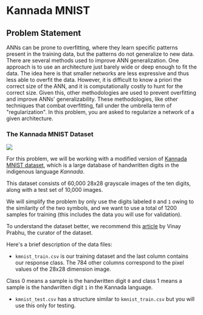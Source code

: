 # Kannada MNIST

## Problem Statement

ANNs can be prone to overfitting, where they learn specific patterns present in the training data, but the patterns do not generalize to new data.
There are several methods used to improve ANN generalization. 
One approach is to use an architecture just barely wide or deep enough to fit the data. The idea here is that smaller networks are less expressive and thus less able to overfit the data.
However, it is difficult to know a priori the correct size of the ANN, and it is computationally costly to hunt for the correct size. Given this, other methodologies are used to prevent overfitting and improve ANNs' generalizability. These methodologies, like other techniques that combat overfitting, fall under the umbrella term of "regularization".
In this problem, you are asked to regularize a network of a given architecture.

### The Kannada MNIST Dataset

![](https://www.googleapis.com/download/storage/v1/b/kaggle-user-content/o/inbox%2F3630446%2F1e01bcc28b5ccb7ad38a4ffefb13cde0%2Fwondu.png?generation=1603204077179447&alt=media)

For this problem, we will be working with a modified version of [Kannada MNIST dataset](https://arxiv.org/pdf/1908.01242.pdf), which is a large database of handwritten digits in the indigenous language *Kannada*.

This dataset consists of 60,000 28x28 grayscale images of the ten digits, along with a test set of 10,000 images. 

We will simplify the problem by only use the digits labeled `0` and `1` owing to the similarity of the two symbols, and we want to use a total of 1200 samples for training (this includes the data you will use for validation).

To understand the dataset better, we recommend this [article](https://towardsdatascience.com/a-new-handwritten-digits-dataset-in-ml-town-kannada-mnist-69df0f2d1456) by Vinay Prabhu, the curator of the dataset.

Here's a brief description of the data files:

- `kmnist_train.csv` is our training dataset and the last column contains our response class. The 784 other columns correspond to the pixel values of the 28x28 dimension image.

Class 0 means a sample is the handwritten digit `0` and class 1 means a sample is the handwritten digit `1` in the Kannada language.  

- `kmnist_test.csv` has a structure similar to `kmnist_train.csv` but you will use this only for testing. 

